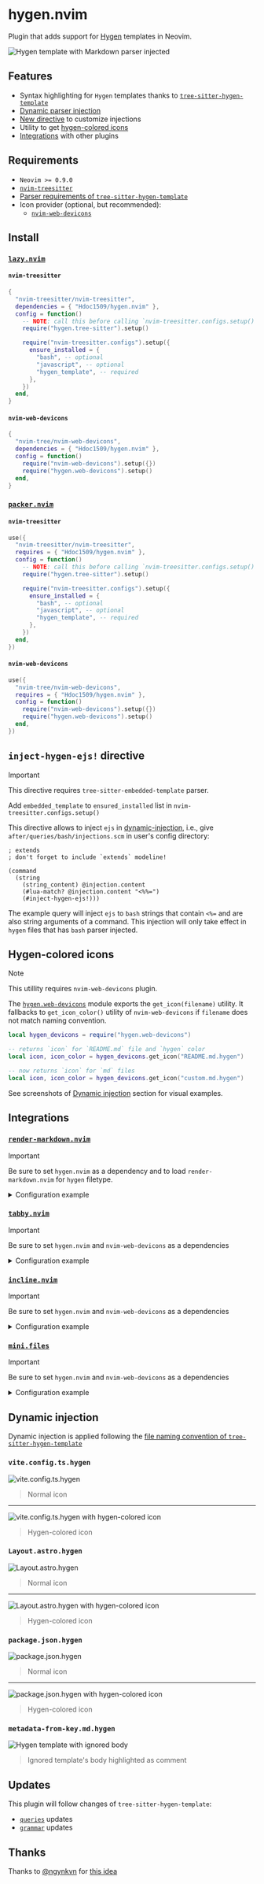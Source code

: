 <!-- markdownlint-disable MD024 MD033 -->

# hygen.nvim

Plugin that adds support for [Hygen](https://www.hygen.io/) templates in Neovim.

![Hygen template with Markdown parser injected](https://github.com/user-attachments/assets/2746bd28-d01b-404c-80a4-4494dacae330)

## Features

- Syntax highlighting for `Hygen` templates thanks to
  [`tree-sitter-hygen-template`][hygen-template]
- [Dynamic parser injection](#dynamic-injection)
- [New directive](#inject-hygen-ejs-directive) to customize injections
- Utility to get [hygen-colored icons](#hygen-colored-icons)
- [Integrations](#integrations) with other plugins

## Requirements

- `Neovim >= 0.9.0`
- [`nvim-treesitter`](https://github.com/nvim-treesitter/nvim-treesitter)
- [Parser requirements of
  `tree-sitter-hygen-template`][hygen-template-requirements]
- Icon provider (optional, but recommended):
  - [`nvim-web-devicons`](https://github.com/nvim-tree/nvim-web-devicons)

## Install

### [`lazy.nvim`](https://github.com/folke/lazy.nvim)

#### `nvim-treesitter`

```lua
{
  "nvim-treesitter/nvim-treesitter",
  dependencies = { "Hdoc1509/hygen.nvim" },
  config = function()
    -- NOTE: call this before calling `nvim-treesitter.configs.setup()`
    require("hygen.tree-sitter").setup()

    require("nvim-treesitter.configs").setup({
      ensure_installed = {
        "bash", -- optional
        "javascript", -- optional
        "hygen_template", -- required
      },
    })
  end,
}
```

#### `nvim-web-devicons`

```lua
{
  "nvim-tree/nvim-web-devicons",
  dependencies = { "Hdoc1509/hygen.nvim" },
  config = function()
    require("nvim-web-devicons").setup({})
    require("hygen.web-devicons").setup()
  end,
}

```

### [`packer.nvim`](https://github.com/wbthomason/packer.nvim)

#### `nvim-treesitter`

```lua
use({
  "nvim-treesitter/nvim-treesitter",
  requires = { "Hdoc1509/hygen.nvim" },
  config = function()
    -- NOTE: call this before calling `nvim-treesitter.configs.setup()`
    require("hygen.tree-sitter").setup()

    require("nvim-treesitter.configs").setup({
      ensure_installed = {
        "bash", -- optional
        "javascript", -- optional
        "hygen_template", -- required
      },
    })
  end,
})
```

#### `nvim-web-devicons`

```lua
use({
  "nvim-tree/nvim-web-devicons",
  requires = { "Hdoc1509/hygen.nvim" },
  config = function()
    require("nvim-web-devicons").setup({})
    require("hygen.web-devicons").setup()
  end,
})
```

## `inject-hygen-ejs!` directive

> [!IMPORTANT]
> This directive requires `tree-sitter-embedded-template` parser.
>
> Add `embedded_template` to `ensured_installed` list in
> `nvim-treesitter.configs.setup()`

This directive allows to inject `ejs` in [dynamic-injection](#dynamic-injection),
i.e., give `after/queries/bash/injections.scm` in user's config directory:

```query
; extends
; don't forget to include `extends` modeline!

(command
  (string
    (string_content) @injection.content
    (#lua-match? @injection.content "<%%=")
    (#inject-hygen-ejs!)))
```

The example query will inject `ejs` to `bash` strings that contain `<%=` and are
also string arguments of a command. This injection will only take effect in
`hygen` files that has `bash` parser injected.

## Hygen-colored icons

> [!NOTE]
> This utillity requires `nvim-web-devicons` plugin.

The [`hygen.web-devicons`](./lua/hygen/web-devicons.lua) module exports the
`get_icon(filename)` utility. It fallbacks to `get_icon_color()` utility of
`nvim-web-devicons` if `filename` does not match naming convention.

```lua
local hygen_devicons = require("hygen.web-devicons")

-- returns `icon` for `README.md` file and `hygen` color
local icon, icon_color = hygen_devicons.get_icon("README.md.hygen")

-- now returns `icon` for `md` files
local icon, icon_color = hygen_devicons.get_icon("custom.md.hygen")
```

See screenshots of [Dynamic injection](#dynamic-injection) section for visual
examples.

## Integrations

### [`render-markdown.nvim`](https://github.com/MeanderingProgrammer/render-markdown.nvim)

> [!IMPORTANT]
> Be sure to set `hygen.nvim` as a dependency and to load `render-markdown.nvim`
> for `hygen` filetype.

<details>
  <summary>Configuration example</summary>

The following snippet will allow to attach to `hygen` files that has `md` or
`mdx` as subextension.

```lua
local hygen_utils = require('hygen.utils')
local allowed_hygen_subext = { 'md', 'mdx' }

require("render-markdown").setup({
  ignore = function(bufnr)
    local filename = vim.api.nvim_buf_get_name(bufnr)
    local extension = vim.fn.fnamemodify(filename, ":e")

    if extension == "hygen" then
      return not vim.tbl_contains(
        allowed_hygen_subext,
        hygen_utils.get_hygen_subext(filename)
      )
    else
      return false
    end
  end,
})
```

</details>

### [`tabby.nvim`](https://github.com/nanozuki/tabby.nvim)

> [!IMPORTANT]
> Be sure to set `hygen.nvim` and `nvim-web-devicons` as a dependencies

<details>
  <summary>Configuration example</summary>

```lua
local hygen_devicons = require('hygen.web-devicons')

require("tabby").setup({
  line = function(line)
    return {
      line.tabs().foreach(function(tab)
        local filename = tab.current_win().buf_name()
        local icon, icon_color = hygen_devicons.get_icon(filename)

        -- NOTE: use `icon` and `icon_color` to fit your needs
        return { --[[ ... ]] }
      end),
    }
  end,
})
```

</details>

### [`incline.nvim`](https://github.com/b0o/incline.nvim)

> [!IMPORTANT]
> Be sure to set `hygen.nvim` and `nvim-web-devicons` as a dependencies

<details>
  <summary>Configuration example</summary>

```lua
local hygen_devicons = require('hygen.web-devicons')

require("incline").setup({
  render = function(props)
    local filename = vim.fn.fnamemodify(vim.api.nvim_buf_get_name(props.buf), ':t')
    local icon, icon_color = hygen_devicons.get_icon(filename)

    -- NOTE: use `icon` and `icon_color` to fit your needs
    return { --[[ ... ]] }
  end,
})
```

</details>

### [`mini.files`](https://github.com/echasnovski/mini.files)

> [!IMPORTANT]
> Be sure to set `hygen.nvim` and `nvim-web-devicons` as a dependencies

<details>
  <summary>Configuration example</summary>

```lua
local hygen_devicons = require('hygen.web-devicons')

require("mini.files").setup({
  content = {
    prefix = function(fs_entry)
      local name = fs_entry.name
      local extension = vim.fn.fnamemodify(name, ':e')

      if extension == 'hygen' then
        local icon = hygen_devicons.get_icon(name)
        return icon .. ' ', 'DevIconHygen'
      else
        return MiniFiles.default_prefix(fs_entry)
      end
    end,
  },
})
```

</details>

## Dynamic injection

Dynamic injection is applied following the [file naming convention of
`tree-sitter-hygen-template`][hygen-template-filename]

### `vite.config.ts.hygen`

![vite.config.ts.hygen](https://github.com/user-attachments/assets/d76b78d7-6dcf-4533-ad1e-ad4485ddae66)

> Normal icon

---

![vite.config.ts.hygen with hygen-colored icon](https://github.com/user-attachments/assets/0b35474f-31ae-44fb-b112-e9c792d44bd4)

> Hygen-colored icon

### `Layout.astro.hygen`

![Layout.astro.hygen](https://github.com/user-attachments/assets/8b226ddb-9776-4e31-8e60-ccd7c6777f17)

> Normal icon

---

![Layout.astro.hygen with hygen-colored icon](https://github.com/user-attachments/assets/4bee8cc5-74ed-4246-abfb-9da4b5abdc05)

> Hygen-colored icon

### `package.json.hygen`

![package.json.hygen](https://github.com/user-attachments/assets/b86ada76-45fa-426f-8fdf-e72793cf9f95)

> Normal icon

---

![package.json.hygen with hygen-colored icon](https://github.com/user-attachments/assets/cbbbaafe-4a16-4b64-bbae-639dbcdb6535)

> Hygen-colored icon

### `metadata-from-key.md.hygen`

![Hygen template with ignored body](https://github.com/user-attachments/assets/019a7cb6-ce79-47c5-b4d7-e52d7c04eb91)

> Ignored template's body highlighted as comment

## Updates

This plugin will follow changes of `tree-sitter-hygen-template`:

- [`queries`][hygen-template-queries] updates
- [`grammar`][hygen-template-grammar] updates

## Thanks

Thanks to [@ngynkvn](https://github.com/ngynkvn) for
[this idea](https://github.com/nvim-treesitter/nvim-treesitter/discussions/1917#discussioncomment-10714144)

[hygen-template]: https://github.com/hdoc1509/tree-sitter-hygen-template
[hygen-template-grammar]: https://github.com/hdoc1509/tree-sitter-hygen-template/tree/master/grammar.js
[hygen-template-queries]: https://github.com/hdoc1509/tree-sitter-hygen-template/tree/master/queries
[hygen-template-filename]: https://github.com/Hdoc1509/tree-sitter-hygen-template#file-naming-convention
[hygen-template-requirements]: https://github.com/Hdoc1509/tree-sitter-hygen-template?tab=readme-ov-file#parser-requirements
